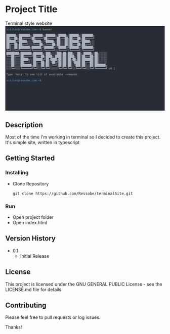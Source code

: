 # Project Title

Terminal style website
![screenshot](terminal.png)

## Description

Most of the time I'm working in terminal so I decided
to create this project. It's simple site, written in typescript

## Getting Started

### Installing

* Clone Repository
    ```
    git clone https://github.com/Ressobe/terminalSite.git 
    ```

### Run 
  * Open project folder 
  * Open index.html

## Version History

* 0.1
    * Initial Release

## License

This project is licensed under the GNU GENERAL PUBLIC License - see the LICENSE.md file for details

## Contributing

Please feel free to pull requests or log issues.

Thanks!